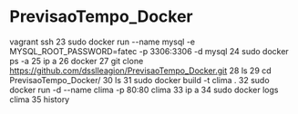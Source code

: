# PrevisaoTempo_Docker

vagrant ssh
   23  sudo docker run  --name mysql -e  MYSQL_ROOT_PASSWORD=fatec   -p 3306:3306 -d  mysql
   24  sudo docker ps -a
   25  ip a
   26  docker
   27  git clone https://github.com/dsslleagion/PrevisaoTempo_Docker.git
   28  ls
   29  cd PrevisaoTempo_Docker/
   30  ls
   31  sudo docker build -t clima .
   32  sudo docker run -d --name clima -p 80:80 clima
   33  ip a
   34  sudo docker logs clima
   35  history